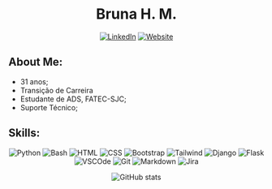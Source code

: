 <center><h1>Bruna H. M.</h1></center>

<center>

[![LinkedIn](https://img.shields.io/badge/linkedin-%230077B5.svg?style=for-the-badge&logo=linkedin&logoColor=white)](https://linkedin.com/in/bruna-hayashi-matsunaga-1b4a71324)
[![Website](https://img.shields.io/badge/Website-cd52ff?style=for-the-badge)](https://portfolio-dun-pi-44.vercel.app)

</center>


## About Me: 

<ul>
  <li>31 anos;
  <li>Transição de Carreira
  <li>Estudante de ADS, FATEC-SJC;
  <li>Suporte Técnico;
</ul>

## Skills:
<center>

![Python](https://img.shields.io/badge/Python-f2c6ff?style=for-the-badge&logo=python)
![Bash](https://img.shields.io/badge/Bash-f2c6ff?style=for-the-badge&logo=gnubash)
![HTML](https://img.shields.io/badge/HTML-f2c6ff?style=for-the-badge&logo=html5)
![CSS](https://img.shields.io/badge/CSS-f2c6ff?style=for-the-badge&logo=css3)
![Bootstrap](https://img.shields.io/badge/Bootstrap-f2c6ff?style=for-the-badge&logo=bootstrap)
![Tailwind](https://img.shields.io/badge/TailwindCSS-f2c6ff?style=for-the-badge&logo=tailwindcss)
![Django](https://img.shields.io/badge/Django-f2c6ff?style=for-the-badge&logo=django)
![Flask](https://img.shields.io/badge/Flask-f2c6ff?style=for-the-badge&logo=flask)
![VSCOde](https://img.shields.io/badge/VIsualStudioCode-f2c6ff?style=for-the-badge&logo=)
![Git](https://img.shields.io/badge/Git-f2c6ff?style=for-the-badge&logo=git)
![Markdown](https://img.shields.io/badge/Markdown-f2c6ff?style=for-the-badge&logo=markdown)
![Jira](https://img.shields.io/badge/Jira-f2c6ff?style=for-the-badge&logo=jira)

</center>

<center>

![GitHub stats](https://github-readme-stats.vercel.app/api?username=bruna-hm&show_icons=true&theme=synthwave)

</center>
